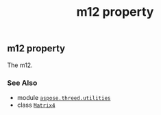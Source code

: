 ﻿---
title: m12 property
second_title: Aspose.3D for Python via .NET API References
description: 
type: docs
weight: 220
url: /aspose.threed.utilities/matrix4/m12/
is_root: false
---

## m12 property


The m12.

### See Also
* module [`aspose.threed.utilities`](../../)
* class [`Matrix4`](/3d/python-net/aspose.threed.utilities/matrix4)
